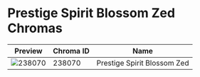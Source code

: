 # Prestige Spirit Blossom Zed Chromas



| Preview | Chroma ID | Name |
|---------|-----------|------|
| ![238070](https://raw.communitydragon.org/latest/plugins/rcp-be-lol-game-data/global/default/v1/champion-chroma-images/238/238070.png) | 238070 | Prestige Spirit Blossom Zed |